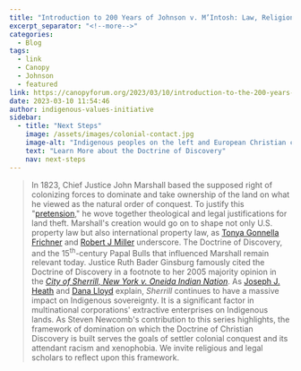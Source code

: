```yaml
---
title: "Introduction to 200 Years of Johnson v. M’Intosh: Law, Religion, and Native American Lands"
excerpt_separator: "<!--more-->"
categories:
  - Blog
tags:
  - link
  - Canopy
  - Johnson
  - featured
link: https://canopyforum.org/2023/03/10/introduction-to-the-200-years-of-johnson-v-mintosh-law-religion-and-native-american-lands-series/
date: 2023-03-10 11:54:46
author: indigenous-values-initiative
sidebar:
  - title: "Next Steps"
    image: /assets/images/colonial-contact.jpg
    image-alt: "Indigenous peoples on the left and European Christian colonizers on the right planting a cross. In the middle is Mother Earth."
    text: "Learn More about the Doctrine of Discovery"
    nav: next-steps 
---
```

>In 1823, Chief Justice John Marshall based the supposed right of colonizing forces to dominate and take ownership of the land on what he viewed as the natural order of conquest. To justify this "[pretension](https://supreme.justia.com/cases/federal/us/21/543/#tab-opinion-1922743)," he wove together theological and legal justifications for land theft. Marshall's creation would go on to shape not only U.S. property law but also international property law, as [Tonya Gonnella Frichner](https://undocs.org/E/C.19/2010/13) and [Robert J Miller](https://doi.org/10.5070/P651043048) underscore. The Doctrine of Discovery, and the 15<sup>th</sup>-century Papal Bulls that influenced Marshall remain relevant today. Justice Ruth Bader Ginsburg famously cited the Doctrine of Discovery in a footnote to her 2005 majority opinion in the [*City of Sherrill, New York v. Oneida Indian Nation*](https://www.oyez.org/cases/2004/03-855). As [Joseph J. Heath](https://robo.run.place/blog/sherrill-v-oneida-doctrine-christian-discovery-denial-treaty-rights/) and [Dana Lloyd](https://robo.run.place/sherrill-v-oneida-opinion-of-the-court/) explain, *Sherrill* continues to have a massive impact on Indigenous sovereignty. It is a significant factor in multinational corporations' extractive enterprises on Indigenous lands. As Steven Newcomb's contribution to this series highlights, the framework of domination on which the Doctrine of Christian Discovery is built serves the goals of settler colonial conquest and its attendant racism and xenophobia. We invite religious and legal scholars to reflect upon this framework.